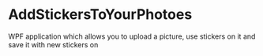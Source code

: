 # AddStickersToYourPhotoes
WPF application which allows you to upload a picture, use stickers on it and save it with new stickers on
